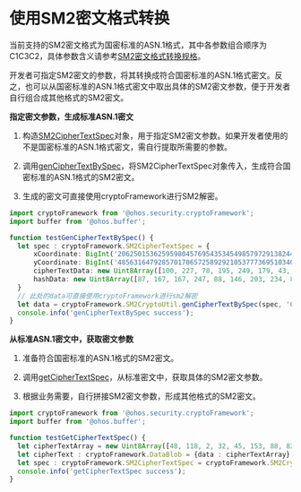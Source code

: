# 使用SM2密文格式转换


当前支持的SM2密文格式为国密标准的ASN.1格式，其中各参数组合顺序为C1C3C2，具体参数含义请参考[SM2密文格式转换规格](crypto-asym-encrypt-decrypt-spec.md#sm2密文格式转换)。

开发者可指定SM2密文的参数，将其转换成符合国密标准的ASN.1格式密文。反之，也可以从国密标准的ASN.1格式密文中取出具体的SM2密文参数，便于开发者自行组合成其他格式的SM2密文。


**指定密文参数，生成标准ASN.1密文**


1. 构造[SM2CipherTextSpec](../../reference/apis-crypto-architecture-kit/js-apis-cryptoFramework.md#sm2ciphertextspec12)对象，用于指定SM2密文参数。如果开发者使用的不是国密标准的ASN.1格式密文，需自行提取所需要的参数。

2. 调用[genCipherTextBySpec](../../reference/apis-crypto-architecture-kit/js-apis-cryptoFramework.md#genciphertextbyspec12)，将SM2CipherTextSpec对象传入，生成符合国密标准的ASN.1格式的SM2密文。

3. 生成的密文可直接使用cryptoFramework进行SM2解密。

```ts
import cryptoFramework from '@ohos.security.cryptoFramework';
import buffer from '@ohos.buffer';

function testGenCipherTextBySpec() {
  let spec : cryptoFramework.SM2CipherTextSpec = {
      xCoordinate: BigInt('20625015362595980457695435345498579729138244358573902431560627260141789922999'),
      yCoordinate: BigInt('48563164792857017065725892921053777369510340820930241057309844352421738767712'),
      cipherTextData: new Uint8Array([100, 227, 78, 195, 249, 179, 43, 70, 242, 69, 169, 10, 65, 123]),
      hashData: new Uint8Array([87, 167, 167, 247, 88, 146, 203, 234, 83, 126, 117, 129, 52, 142, 82, 54, 152, 226, 201, 111, 143, 115, 169, 125, 128, 42, 157, 31, 114, 198, 109, 244]),
  }
  // 此处的data可直接使用cryptoFramework进行sm2解密
  let data = cryptoFramework.SM2CryptoUtil.genCipherTextBySpec(spec, 'C1C3C2');
  console.info('genCipherTextBySpec success');
}
```


**从标准ASN.1密文中，获取密文参数**


1. 准备符合国密标准的ASN.1格式的SM2密文。

2. 调用[getCipherTextSpec](../../reference/apis-crypto-architecture-kit/js-apis-cryptoFramework.md#genciphertextbyspec12)，从标准密文中，获取具体的SM2密文参数。

3. 根据业务需要，自行拼接SM2密文参数，形成其他格式的SM2密文。

```ts
import cryptoFramework from '@ohos.security.cryptoFramework';
import buffer from '@ohos.buffer';

function testGetCipherTextSpec() {
  let cipherTextArray = new Uint8Array([48, 118, 2, 32, 45, 153, 88, 82, 104, 221, 226, 43, 174, 21, 122, 248, 5, 232, 105, 41, 92, 95, 102, 224, 216, 149, 85, 236, 110, 6, 64, 188, 149, 70, 70, 183, 2, 32, 107, 93, 198, 247, 119, 18, 40, 110, 90, 156, 193, 158, 205, 113, 170, 128, 146, 109, 75, 17, 181, 109, 110, 91, 149, 5, 110, 233, 209, 78, 229, 96, 4, 32, 87, 167, 167, 247, 88, 146, 203, 234, 83, 126, 117, 129, 52, 142, 82, 54, 152, 226, 201, 111, 143, 115, 169, 125, 128, 42, 157, 31, 114, 198, 109, 244, 4, 14, 100, 227, 78, 195, 249, 179, 43, 70, 242, 69, 169, 10, 65, 123]);
  let cipherText : cryptoFramework.DataBlob = {data : cipherTextArray};
  let spec : cryptoFramework.SM2CipherTextSpec = cryptoFramework.SM2CryptoUtil.getCipherTextSpec(cipherText, 'C1C3C2');
  console.info('getCipherTextSpec success');
}
```
